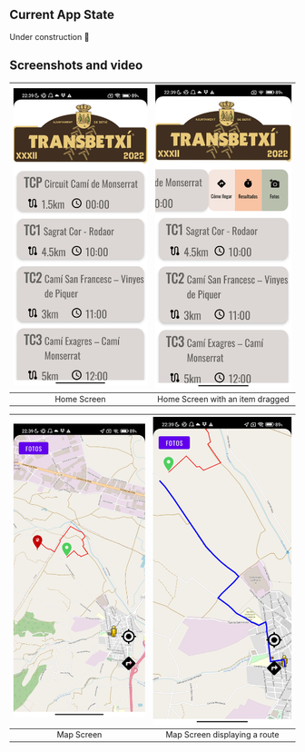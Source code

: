 ## Current App State
Under construction 🚧 

## Screenshots and video
| ![Home](home.jpg) | ![Search](home-item-scrolled.jpg) |
|:------------------------------------:|:-----------------------------:|
| Home Screen                           | Home Screen with an item dragged                  |

| ![Home](map.jpg) | ![Search](map-route.jpg) |
|:------------------------------------:|:-----------------------------:|
| Map Screen                           | Map Screen displaying a route                 |
